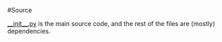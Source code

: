 #Source

[\_\_init\_\_.py](./__init__.py) is the main source code, and the rest of the files are (mostly) dependencies.